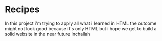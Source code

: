 # Recipes
In this project i'm trying to apply all what i learned in HTML
the outcome might not look good because it's only HTML but i hope we get to build a solid website in the near future Inchallah